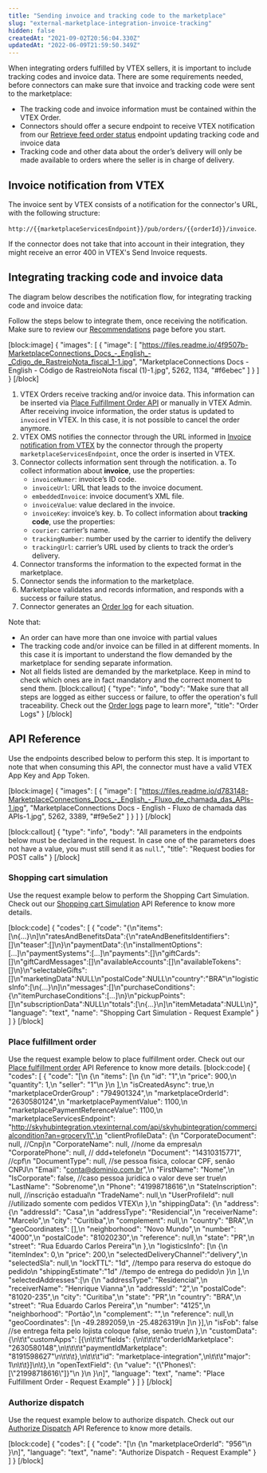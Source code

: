 ```yaml
---
title: "Sending invoice and tracking code to the marketplace"
slug: "external-marketplace-integration-invoice-tracking"
hidden: false
createdAt: "2021-09-02T20:56:04.330Z"
updatedAt: "2022-06-09T21:59:50.349Z"
---
```

When integrating orders fulfilled by VTEX sellers, it is important to include tracking codes and invoice data. There are some requirements needed, before connectors can make sure that invoice and tracking code were sent to the marketplace:

- The tracking code and invoice information must be contained within the VTEX Order. 
- Connectors should offer a secure endpoint to receive VTEX notification from our [Retrieve feed order status](https://developers.vtex.com/vtex-rest-api/reference/getfeedorderstatus1) endpoint updating tracking code and invoice data
- Tracking code and other data about the order’s delivery will only be made available to orders where the seller is in charge of delivery.

## Invoice notification from VTEX

The invoice sent by VTEX consists of a notification for the connector's URL, with the following structure:

`http://{{marketplaceServicesEndpoint}}/pub/orders/{{orderId}}/invoice`.

If the connector does not take that into account in their integration, they might receive an error 400 in VTEX's Send Invoice requests.

## Integrating tracking code and invoice data

The diagram below describes the notification flow, for integrating tracking code and invoice data:


Follow the steps below to integrate them, once receiving the notification. Make sure to review our [Recommendations](https://developers.vtex.com/vtex-rest-api/docs/external-marketplace-integration-recommendations) page before you start.


[block:image]
{
  "images": [
    {
      "image": [
        "https://files.readme.io/4f9507b-MarketplaceConnections_Docs_-_English_-_Cdigo_de_RastreioNota_fiscal_1-1.jpg",
        "MarketplaceConnections Docs - English - Código de RastreioNota fiscal (1)-1.jpg",
        5262,
        1134,
        "#f6ebec"
      ]
    }
  ]
}
[/block]
1. VTEX Orders receive tracking and/or invoice data. This information can be inserted via [Place Fulfillment Order API](https://developers.vtex.com/vtex-rest-api/reference/place-fulfillment-order) or manually in VTEX Admin. 
After receiving invoice information, the order status is updated to `invoiced` in VTEX. In this case, it is not possible to cancel the order anymore. 
2. VTEX OMS notifies the connector through the URL informed in [Invoice notification from VTEX](#invoice-notification-from-vtex) by the connector through the property `marketplaceServicesEndpoint`, once the order is inserted in VTEX. 
3. Connector collects information sent through the notification.
a. To collect information about **invoice**, use the properties:
    - `invoiceNumer`: invoice’s ID code.
    - `invoiceUrl`: URL that leads to the invoice document.
    - `embeddedInvoice`: invoice document’s XML file. 
    - `invoiceValue`: value declared in the invoice.
    - `invoiceKey`: invoice’s key.
b. To collect information about **tracking code**, use the properties:
    - `courier`: carrier’s name.
    - `trackingNumber`: number used by the carrier to identify the delivery
    - `trackingUrl`: carrier’s URL used by clients to track the order’s delivery. 
4. Connector transforms the information to the expected format in the marketplace.
5. Connector sends the information to the marketplace.
6. Marketplace validates and records information, and responds with a success or failure status. 
7. Connector generates an [Order log](https://developers.vtex.com/vtex-rest-api/docs/external-marketplace-integration-order-logs) for each situation.


Note that:


- An order can have more than one invoice with partial values
- The tracking code and/or invoice can be filled in at different moments. In this case it is important to understand the flow demanded by the marketplace for sending separate information.
- Not all fields listed are demanded by the marketplace. Keep in mind to check which ones are in fact mandatory and the correct moment to send them. 
[block:callout]
{
  "type": "info",
  "body": "Make sure that all steps are logged as either success or failure, to offer the operation's full traceability. Check out the [Order logs](https://developers.vtex.com/vtex-rest-api/docs/external-marketplace-integration-order-logs) page to learn more",
  "title": "Order Logs"
}
[/block]
## API Reference

Use the endpoints described below to perform this step. It is important to note that when consuming this API, the connector must have a valid VTEX App Key and App Token.

[block:image]
{
  "images": [
    {
      "image": [
        "https://files.readme.io/d783148-MarketplaceConnections_Docs_-_English_-_Fluxo_de_chamada_das_APIs-1.jpg",
        "MarketplaceConnections Docs - English - Fluxo de chamada das APIs-1.jpg",
        5262,
        3389,
        "#f9e5e2"
      ]
    }
  ]
}
[/block]

[block:callout]
{
  "type": "info",
  "body": "All parameters in the endpoints below must be declared in the request. In case one of the parameters does not have a value, you must still send it as `null`.",
  "title": "Request bodies for POST calls"
}
[/block]
### Shopping cart simulation

Use the request example below to perform the Shopping Cart Simulation. Check out our  [Shopping cart Simulation](https://developers.vtex.com/vtex-rest-api/reference/cartsimulation) API Reference to know more details.

[block:code]
{
  "codes": [
    {
      "code": "{\n\"items\":[\n{...}\n]\n\"ratesAndBenefitsData\":{\n\"rateAndBenefitsIdentifiers\":[]\n\"teaser\":[]\n}\n\"paymentData\":{\n\"installmentOptions\":[...]\n\"paymentSystems\":[...]\n\"payments\":[]\n\"giftCards\":[]\n\"giftCardMessages\":[]\n\"availableAccounts\":[]\n\"availableTokens\":[]\n}\n\"selectableGifts\":[]\n\"marketingData\":NULL\n\"postalCode\":NULL\n\"country\":\"BRA\"\n\"logisticsInfo\":[\n{...}\n]\n\"messages\":[]\n\"purchaseConditions\":{\n\"itemPurchaseConditions\":[...]\n}\n\"pickupPoints\":[]\n\"subscriptionData\":NULL\n\"totals\":[\n{...}\n]\n\"itemMetadata\":NULL\n}",
      "language": "text",
      "name": "Shopping Cart Simulation - Request Example"
    }
  ]
}
[/block]
### Place fulfillment order

Use the request example below to place fulfillment order. Check out our [Place fulfillment order](https://developers.vtex.com/vtex-rest-api/reference/place-fulfillment-order) API Reference to know more details.
[block:code]
{
  "codes": [
    {
      "code": "[\n  {\n    \"items\": [\n        {\n            \"id\": \"1\",\n            \"price\": 900,\n            \"quantity\": 1,\n            \"seller\": \"1\"\n        }\n    ],\n    \"isCreatedAsync\": true,\n    \"marketplaceOrderGroup\" : \"794901324\",\n    \"marketplaceOrderId\": \"2630580124\",\n    \"marketplacePaymentValue\": 1100,\n    \"marketplacePaymentReferenceValue\": 1100,\n    \"marketplaceServicesEndpoint\": \"http://skyhubintegration.vtexinternal.com/api/skyhubintegration/commercialcondition?an=grocery1\",\n    \"clientProfileData\": {\n        \"CorporateDocument\": null, //Cnpj\n        \"CorporateName\": null, //nome da empresa\n        \"CorporatePhone\": null, // ddd+telefone\n        \"Document\": \"14310315771\", //cpf\n        \"DocumentType\": null, //se pessoa fisica, colocar CPF, senão CNPJ\n        \"Email\": \"conta@dominio.com.br\",\n        \"FirstName\": \"Nome\",\n        \"IsCorporate\": false, //caso pessoa juridica o valor deve ser true\n        \"LastName\": \"Sobrenome\",\n        \"Phone\": \"41998718616\",\n        \"StateInscription\": null, //inscrição estadual\n        \"TradeName\": null,\n        \"UserProfileId\": null //utilizado somente com pedidos VTEX\n    },\n    \"shippingData\": {\n        \"address\": {\n            \"addressId\": \"Casa\",\n            \"addressType\": \"Residencial\",\n            \"receiverName\": \"Marcelo\",\n            \"city\": \"Curitiba\",\n            \"complement\": null,\n            \"country\": \"BRA\",\n            \"geoCoordinates\": [],\n            \"neighborhood\": \"Novo Mundo\",\n            \"number\": \"4000\",\n            \"postalCode\": \"81020230\",\n            \"reference\": null,\n            \"state\": \"PR\",\n            \"street\": \"Rua Eduardo Carlos Pereira\"\n        },\n        \"logisticsInfo\": [\n            {\n                    \"itemIndex\": 0,\n                    \"price\": 200,\n                    \"selectedDeliveryChannel\":\"delivery\",\n                    \"selectedSla\": null,\n                    \"lockTTL\": \"1d\", //tempo para reserva do estoque do pedido\n                    \"shippingEstimate\":\"1d\" //tempo de entrega do pedido\n            }\n        ],\n        \"selectedAddresses\":[\n          {\n            \"addressType\": \"Residencial\",\n            \"receiverName\": \"Henrique Vianna\",\n            \"addressId\": \"2\",\n            \"postalCode\": \"81020-235\",\n            \"city\": \"Curitiba\",\n            \"state\": \"PR\",\n            \"country\": \"BRA\",\n            \"street\": \"Rua Eduardo Carlos Pereira\",\n            \"number\": \"4125\",\n            \"neighborhood\": \"Portão\",\n            \"complement\": \"\",\n            \"reference\": null,\n            \"geoCoordinates\": [\n                -49.2892059,\n                -25.4826319\n            ]\n        }],\n        \"isFob\": false //se entrega feita pelo lojista coloque false, senão true\n    },\n    \"customData\": {\n\t\t\"customApps\": [{\n\t\t\t\"fields\": {\n\t\t\t\t\"orderIdMarketplace\": \"2630580148\",\n\t\t\t\t\"paymentIdMarketplace\": \"8191598627\"\n\t\t\t},\n\t\t\t\"id\": \"marketplace-integration\",\n\t\t\t\"major\": 1\n\t\t}]\n\t},\n    \"openTextField\": {\n         \"value\": \"{\\\"Phones\\\":[\\\"21998718616\\\"]}\"\n    }\n  }\n]",
      "language": "text",
      "name": "Place Fulfillment Order - Request Example"
    }
  ]
}
[/block]
### Authorize dispatch

Use the request example below to authorize dispatch. Check out our [Authorize Dispatch](https://developers.vtex.com/vtex-rest-api/reference/authorize-dispatch-for-fulfillment-order)
 API Reference to know more details.

[block:code]
{
  "codes": [
    {
      "code": "[\n  {\n    \"marketplaceOrderId\": \"956\"\n  }\n]",
      "language": "text",
      "name": "Authorize Dispatch - Request Example"
    }
  ]
}
[/block]
